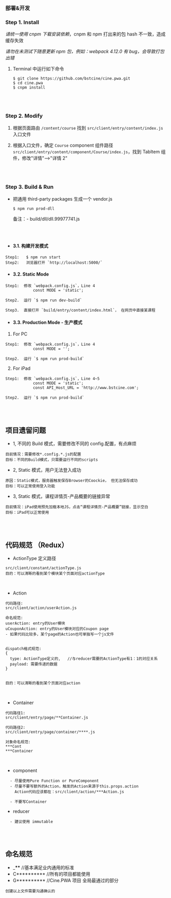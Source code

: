 ### 部署&开发

### Step 1. Install

_请统一使用 cnpm 下载安装依赖_，cnpm 和 npm 打出来的包 hash 不一致，造成缓存失效

_请勿在未测试下随意更新 npm 包，例如：webpack 4.12.0 有 bug，会导致打包出错_

1.  Terminal 中运行如下命令

    ```shell
    $ git clone https://github.com/bstcine/cine.pwa.git
    $ cd cine.pwa
    $ cnpm install
    ```

<br>
<br>

### Step 2. Modify

1.  根据页面路由 `/content/course` 找到 `src/client/entry/content/index.js` 入口文件

2.  根据入口文件，确定 `Course` component 组件路径 `src/client/entry/content/component/Course/index.js`，找到 TabItem 组件，修改"详情"-->"详情 2"

<br>
<br>

### Step 3. Build & Run

*   把通用 third-party packages 生成一个 vendor.js

    ```shell
    $ npm run prod-dll
    ```


    备注：- build/dll/dll.99977741.js
    ```

<br>

*   #### 3.1. 构建开发模式

```shell
Step1:   $ npm run start
Step2:   浏览器打开 `http://localhost:5000/`
```

*   #### 3.2. Static Mode

```shell
Step1:  修改 `webpack.config.js`，Line 4
            const MODE = 'static';

Step2.  运行 `$ npm run dev-build`

Step3.  直接打开 `build/entry/content/index.html`， 在网页中直接某课程
```

*   #### 3.3. Production Mode - 生产模式

1.  For PC

```shell
Step1:  修改 `webpack.config.js`，Line 4
            const MODE = '';

Step2.  运行 `$ npm run prod-build`
```

2.  For iPad

```shell
Step1:  修改 `webpack.config.js`，Line 4~5
            const MODE = 'static';
            const API_Host_URL = 'http://www.bstcine.com';

Step2.  运行 `$ npm run prod-build`
```

<br>
<br>

## 项目遗留问题

*   1, 不同的 Build 模式，需要修改不同的 config.配置，有点麻烦

```
目前情况：需要修改*.config.*.js的配置
目标：不同的Build模式，只需要运行不同的scripts
```

*   2, Static 模式，用户无法登入成功

```
原因：Static模式，服务器触发保存Browser的Coockie， 但无法保存成功
目标：可以正常使用登入功能
```

*   3, Static 模式，课程详情页-产品概要的链接异常

```
目前情况：iPad使用预先加载本地JS，点击“课程详情页-产品概要”链接，显示空白
目标：iPad可以正常使用
```

<br>
<br>

## 代码规范 （Redux）

*   ActionType 定义路径

```
src/client/constant/actionType.js
目的：可以清晰的看到某个模块某个页面对应actionType
```

<br>

*   Action

```
代码路径:
src/client/action/userAction.js

命名规范:
userAction: entry的User模块
uCouponAction: entry的User模块对应的Coupon page
- 如果代码比较多，某个page的Action也可单独写一个js文件


dispatch格式规范:
{
  type: ActionType定义的,   //与reducer需要的ActionType有1：1的对应关系
  payload: 需要传递的数据
}


目的：可以清晰的看到某个页面对应action
```

<br>

*   Container

```
代码路径1:
src/client/entry/page/**Container.js

代码路径2:
src/client/entry/page/container/****.js

对象命名规范:
***Cont
***Container
```

<br>

*   component

```
  - 尽量使用Pure Function or PureComponent
  - 尽量不要写额外的Action，触发的Action来源于this.props.action
    Action代码应该都在：src/client/action/***Action.js

  - 不要写Container
```

*   reducer

```
  - 建议使用 immutable
```

<br>
<br>

## 命名规范

*   \_****\*\***** //基本满足业内通用的标准
*   C****\*\***** //所有的项目都能使用
*   G****\*\***** //Cine.PWA 项目 全局最通过的部分

```
创建以上文件需要沟通确认的
```
